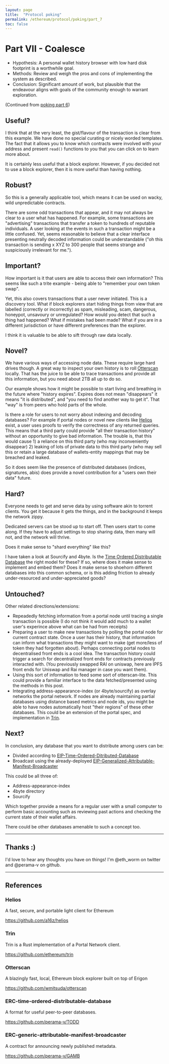 ```yaml
---
layout: page
title:  "Protocol poking"
permalink: /ethereum/protocol/poking/part_7
toc: false
---
```



# Part VII - Coalesce

- Hypothesis: A personal wallet history browser with low hard disk footprint is a
worthwhile goal.
- Methods: Review and weigh the pros and cons of implementing the system as described.
- Conclusion: Significant amount of work, but plausible that the endeavour aligns with
goals of the community enough to warrant exploration.

(Continued from [poking part 6](part_6.md))

## Useful?

I think that at the very least, the gist/flavour of the transaction is clear from this example.
We have done no special curating or nicely worded templates.
The fact that it allows you to know which contracts were involved with
your address and present `read()` functions to you that you can click on to learn more about.

It is certainly less useful that a block explorer. However, if you decided not to use a block
explorer, then it is more useful than having nothing.

## Robust?

So this is a generally applicable tool, which means it can be used on wacky,
wild unpredictable contracts.

There are some odd transactions that appear, and it may
not always be clear to a user what has happened. For example, some transactions are
"advertising" transactions that transfer a token to hundreds of reputable individuals.
A user looking at the events in such a transaction might be a little confused. Yet,
seems reasonable to believe that a clear interface presenting neutrally decoded
information could be understandable ("oh this transaction is sending x XYZ to 300 people
that seems strange and suspiciously irrelevant for me.").

## Important?

How important is it that users are able to access their own information? This seems like such
a trite example - being able to "remember your own token swap".

Yet, this also covers transactions that a user never initiated. This is a discovery tool.
What if block explorers start hiding things from view that are labelled (correctly or
incorrectly) as spam, misleading, scam, dangerous, honeypot, unsavoury or unregulated?
How would you detect that such a thing had happened? What if mistakes had been made? What
if you are in a different jurisdiction or have different preferences than the explorer.

I think it is valuable to be able to sift through raw data locally.

## Novel?

We have various ways of accessing node data. These require large hard drives though.
A great way to inspect your own history
is to roll [Otterscan](#otterscan) locally. That has the juice to be able to trace transactions
and provide all this information, but you need about 2TB all up to do so.

Our example shows how it might be possible to start living and breathing in the
future where "history expires". Expires does not mean "disappears" it means "it is distributed",
and "you need to find another way to get it". That "way" is from peers who hold
parts of the whole.

Is there a role for users to not worry about indexing and decoding databases? For example
if portal nodes or novel new clients like [Helios](#helios) exist, a user uses proofs to verify the correctness of any returned queries.
This means that a third party could provide "all their transaction history" without an
opportunity to give bad information. The trouble is, that this would cause 1) a reliance
on this third party (who may inconveniently disappear) 2) leaking of lots of private
data to this third party (who may sell this or retain a large database of wallets-entity mappings
that may be breached and leaked.

So it does seem like the presence of distributed databases (indices, signatures, abis)
does provide a novel contribution for a "users own their data" future.

## Hard?

Everyone needs to get and serve data by using software akin to torrent clients. You
get it because it gets the things, and in the background it keeps the network zippy.

Dedicated servers can be stood up to start off. Then users start to come along.
If they have to adjust settings to stop sharing data, then many will not, and the
network will thrive.

Does it make sense to "shard everything" like this?

I have taken a look at Sourcify and 4byte. Is the
[Time Ordered Distributable Database](#erc-time-ordered-distributable-database)
the right model for these? If so, where does it make sense to implement and embed them?
Does it make sense to shoehorn different databases into this common schema, or is
this adding friction to already under-resourced and under-appreciated goods?

## Untouched?

Other related directions/extensions:

- Repeadedly fetching information from a portal node until tracing a single transaction is
possible (I do not think it would add much to a wallet user's experince above what can be
had from receipts)
- Preparing a user to make new transactions by polling the portal node for current
contract state. Once a user has their history, that information
can inform what transactions they might want to make (get more/less of token they had
forgotten about). Perhaps connecting portal nodes to decentralised front ends is a cool idea.
The transaction history could trigger a search for decentralized front ends for contracts
previously interacted with. (You previously swapped RAI on uniswap, here are IPFS front
ends for Uniswap and Rai manager in case you want them).
- Using this sort of information to feed some sort of otterscan-lite. This could
provide a familiar interface to the data fetched/presented using the methods in this post.
- Integrating address-appearance-index (or 4byte/sourcify) as overlay networks the portal network.
If nodes are already maintaining partial databases using distance based metrics and node ids,
you might be able to have nodes automatically host "their regions" of these other databases.
This could be an extension of the portal spec, and implementation in [Trin](#trin).

## Next?

In conclusion, any database that you want to distribute among users can be:

- Divided according to
[EIP-Time-Ordered-Ditributed-Database](#erc-time-ordered-distributable-database)
- Broadcast using the already-deployed
[EIP-Generalized-Attributable-Manifest-Broadcaster](#erc-generic-attributable-manifest-broadcaster)

This could be all three of:
- Address-appearance-index
- 4byte directory
- Sourcify

Which together provide a means for a regular user with a small computer to perform basic
accounting such as reviewing past actions and checking the current state of their wallet affairs.

There could be other databases amenable to such a concept too.

---

## Thanks :)

I'd love to hear any thoughts you have on things! I'm @eth_worm on twitter and @perama-v on github.

---

## References

### Helios

A fast, secure, and portable light client for Ethereum

https://github.com/a16z/helios

### Trin

Trin is a Rust implementation of a Portal Network client.

https://github.com/ethereum/trin

### Otterscan

A blazingly fast, local, Ethereum block explorer built on top of Erigon

https://github.com/wmitsuda/otterscan

### ERC-time-ordered-distributable-database

A format for useful peer-to-peer databases.

https://github.com/perama-v/TODD

### ERC-generic-attributable-manifest-broadcaster

A contract for announcing newly published metadata.

https://github.com/perama-v/GAMB
